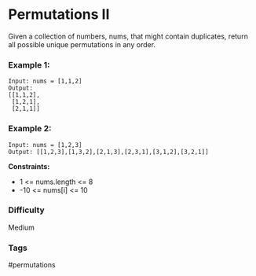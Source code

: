 # Permutations II

Given a collection of numbers, nums, that might contain duplicates, return all possible unique permutations in any order.

### Example 1:

```
Input: nums = [1,1,2]
Output:
[[1,1,2],
 [1,2,1],
 [2,1,1]]
```

### Example 2:

```
Input: nums = [1,2,3]
Output: [[1,2,3],[1,3,2],[2,1,3],[2,3,1],[3,1,2],[3,2,1]]
```

**Constraints:**

- 1 <= nums.length <= 8
- -10 <= nums[i] <= 10

### Difficulty

Medium

### Tags

#permutations
